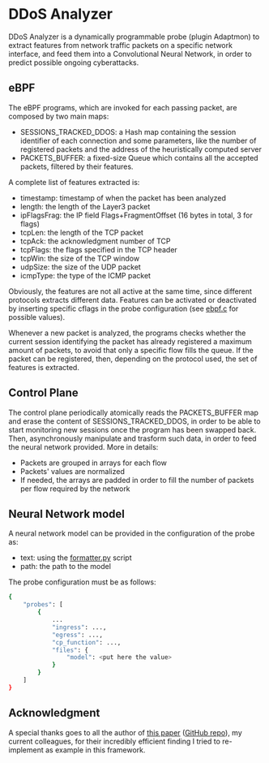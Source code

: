 # DDoS Analyzer

DDoS Analyzer is a dynamically programmable probe (plugin Adaptmon) to extract features from network traffic packets on a specific network interface, and feed them into a Convolutional Neural Network, in order to predict possible ongoing cyberattacks.

## eBPF

The eBPF programs, which are invoked for each passing packet, are composed by two main maps:

* SESSIONS_TRACKED_DDOS: a Hash map containing the session identifier of each connection and some parameters, like the number of registered packets and the address of the heuristically computed server
* PACKETS_BUFFER: a fixed-size Queue which contains all the accepted packets, filtered by their features.

A complete list of features extracted is:

* timestamp: timestamp of when the packet has been analyzed
* length: the length of the Layer3 packet
* ipFlagsFrag: the IP field Flags+FragmentOffset (16 bytes in total, 3 for flags)
* tcpLen: the length of the TCP packet
* tcpAck: the acknowledgment number of TCP
* tcpFlags: the flags specified in the TCP header
* tcpWin: the size of the TCP window
* udpSize: the size of the UDP packet
* icmpType: the type of the ICMP packet

Obviously, the features are not all active at the same time, since different protocols extracts different data. Features can be activated or deactivated by inserting specific cflags in the probe configuration (see [ebpf.c](ebpf.c) for possible values).

Whenever a new packet is analyzed, the programs checks whether the current session identifying the packet has already registered a maximum amount of packets, to avoid that only a specific flow fills the queue. If the packet can be registered, then, depending on the protocol used, the set of features is extracted.

## Control Plane

The control plane periodically atomically reads the PACKETS_BUFFER map and erase the content of SESSIONS_TRACKED_DDOS, in order to be able to start monitoring new sessions once the program has been swapped back. Then, asynchronously manipulate and trasform such data, in order to feed the neural network provided. More in details:

* Packets are grouped in arrays for each flow
* Packets' values are normalized
* If needed, the arrays are padded in order to fill the number of packets per flow required by the network

## Neural Network model

A neural network model can be provided in the configuration of the probe as:

* text: using the [formatter.py](../../scripts/formatter.py) script
* path: the path to the model

The probe configuration must be as follows:

```bash
{
    "probes": [
        {
            ...
            "ingress": ...,
            "egress": ...,
            "cp_function": ...,
            "files": {
                "model": <put here the value>
            }
        }
    ]
}
```

## Acknowledgment

A special thanks goes to all the author of [this paper](https://www.researchgate.net/publication/339059257_Lucid_A_Practical_Lightweight_Deep_Learning_Solution_for_DDoS_Attack_Detection) ([GitHub repo](https://github.com/doriguzzi/lucid-ddos)), my current colleagues, for their incredibly efficient finding I tried to re-implement as example in this framework.

